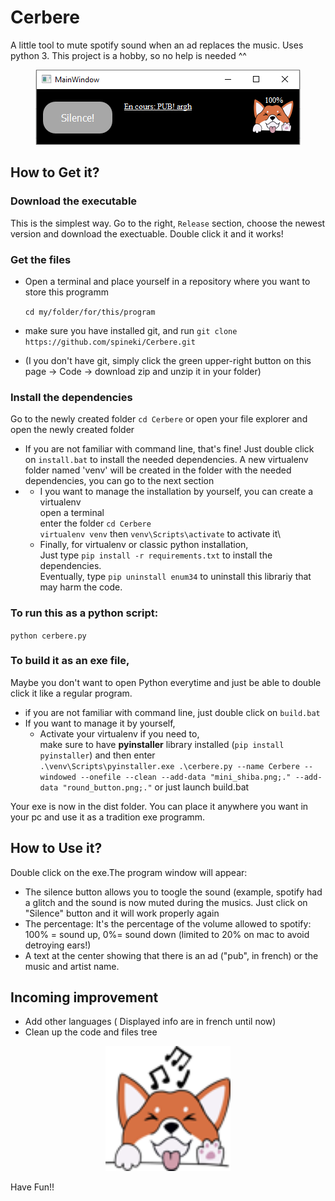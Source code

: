 # Cerbere

A little tool to mute spotify sound when an ad replaces the music. Uses python 3.
This project is a hobby, so no help is needed ^^

<p align="center">
  <img src="https://raw.githubusercontent.com/spineki/Cerbere/master/app_look.png" />
</p>

## How to Get it?

### Download the executable
This is the simplest way. Go to the right, `Release` section, choose the newest version and download the exectuable. Double click it and it works!

### Get the files
- Open a terminal and place yourself in a repository where you want to store this programm

  `cd my/folder/for/this/program`
- make sure you have installed git, and run
  `git clone https://github.com/spineki/Cerbere.git`
- (I you don't have git, simply click the green upper-right button on this page -> Code -> download zip and unzip it in your folder)

### Install the dependencies
Go to the newly created folder
  `cd Cerbere`
  or open your file explorer and open the newly created folder

- If you are not familiar with command line, that's fine! Just double click on `install.bat` to install the needed dependencies. A new virtualenv folder named 'venv' will be created in the folder with the needed dependencies, you can go to the next section
- - I you want to manage the installation by yourself, you can create a virtualenv \
open a terminal\
enter the folder `cd Cerbere`\
`virtualenv venv` then `venv\Scripts\activate` to activate it\
  - Finally, for virtualenv or classic python installation,\
    Just type `pip install -r requirements.txt` to install the dependencies.\
    Eventually, type `pip uninstall enum34` to uninstall this librariy that may harm the code.


### To run this as a python script:
`python cerbere.py`

### To build it as an exe file,
Maybe you don't want to open Python everytime and just be able to double click it like a regular program.


- if you are not familiar with command line, just double click on `build.bat`
- If you want to manage it by yourself,
  - Activate your virtualenv if you need to,\
  make sure to have __pyinstaller__ library installed (`pip install pyinstaller`) and then enter\
  `.\venv\Scripts\pyinstaller.exe .\cerbere.py --name Cerbere --windowed --onefile --clean --add-data "mini_shiba.png;." --add-data "round_button.png;."` or just launch build.bat




Your exe is now in the dist folder. You can place it anywhere you want in your pc and use it as a tradition exe programm.


## How to Use it?

Double click on the exe.The program window will appear:
  - The silence button allows you to toogle the sound (example, spotify had a glitch and the sound is now muted during the musics. Just click on "Silence" button and it will work properly again
  - The percentage: It's the percentage of the volume allowed to spotify: 100% = sound up, 0%= sound down (limited to 20% on mac to avoid detroying ears!)
  - A text at the center showing that there is an ad ("pub", in french) or the music and artist name.


## Incoming improvement
  - Add other languages ( Displayed info are in french until now)
  - Clean up the code and files tree


<p align="center">
  <img src="https://raw.githubusercontent.com/spineki/Cerbere/master/mini_shiba.png" width="200" height="200" />
</p>

Have Fun!!

